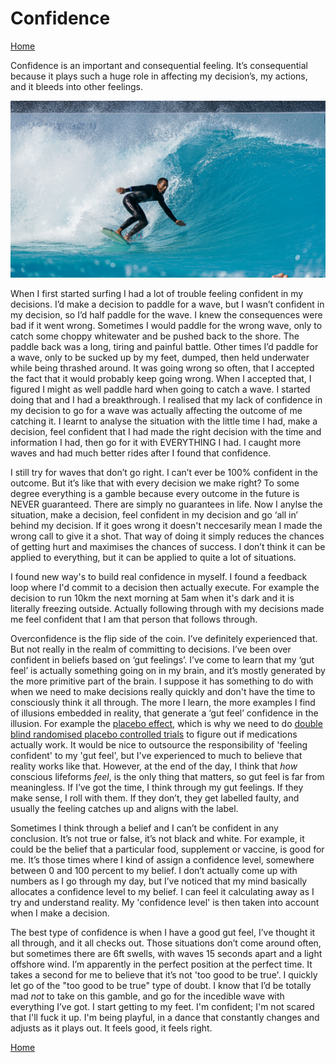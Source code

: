 # Confidence
[Home](../../index.md)

Confidence is an important and consequential feeling. It’s consequential because it plays such a huge role in affecting my decision’s, my actions, and it bleeds into other feelings.

<p align="center">
<img src="surfing.jpg" width="800">
</p>

When I first started surfing I had a lot of trouble feeling confident in my decisions. I’d make a decision to paddle for a wave, but I wasn’t confident in my decision, so I’d half paddle for the wave. I knew the consequences were bad if it went wrong. Sometimes I would paddle for the wrong wave, only to catch some choppy whitewater and be pushed back to the shore. The paddle back was a long, tiring and painful battle. Other times I’d paddle for a wave, only to be sucked up by my feet, dumped, then held underwater while being thrashed around. It was going wrong so often, that I accepted the fact that it would probably keep going wrong. When I accepted that, I figured I might as well paddle hard when going to catch a wave. I started doing that and I had a breakthrough. I realised that my lack of confidence in my decision to go for a wave was actually affecting the outcome of me catching it. I learnt to analyse the situation with the little time I had, make a decision, feel confident that I had made the right decision with the time and information I had, then go for it with EVERYTHING I had. I caught more waves and had much better rides after I found that confidence. 

I still try for waves that don’t go right. I can’t ever be 100% confident in the outcome. But it’s like that with every decision we make right? To some degree everything is a gamble because every outcome in the future is NEVER guaranteed. There are simply no guarantees in life. Now I anylse the situation, make a decision, feel confident in my decision and go ‘all in’ behind my decision. If it goes wrong it doesn't neccesarily mean I made the wrong call to give it a shot. That way of doing it simply reduces the chances of getting hurt and maximises the chances of success. I don’t think it can be applied to everything, but it can be applied to quite a lot of situations.

I found new way's to build real confidence in myself. I found a feedback loop where I'd commit to a decision then actually execute. For example the decision to run 10km the next morning at 5am when it's dark and it is literally freezing outside. Actually following through with my decisions made me feel confident that I am that person that follows through.

Overconfidence is the flip side of the coin. I’ve definitely experienced that. But not really in the realm of committing to decisions. I’ve been over confident in beliefs based on ‘gut feelings’. I’ve come to learn that my ‘gut feel’ is actually something going on in my brain, and it’s mostly generated by the more primitive part of the brain. I suppose it has something to do with when we need to make decisions really quickly and don't have the time to consciously think it all through. The more I learn, the more examples I find of illusions embedded in reality, that generate a ‘gut feel’ confidence in the illusion. For example the [placebo effect](https://en.wikipedia.org/wiki/Placebo), which is why we need to do [double blind randomised placebo controlled trials](https://en.wikipedia.org/wiki/Randomized_controlled_trial) to figure out if medications actually work. It would be nice to outsource the responsibility of 'feeling confident' to my 'gut feel', but I've experienced to much to believe that reality works like that. However, at the end of the day, I think that *how* conscious lifeforms *feel*, is the only thing that matters, so gut feel is far from meaningless. If I’ve got the time, I think through my gut feelings. If they make sense, I roll with them. If they don’t, they get labelled faulty, and usually the feeling catches up and aligns with the label.

Sometimes I think through a belief and I can’t be confident in any conclusion. It’s not true or false, it’s not black and white. For example, it could be the belief that a particular food, supplement or vaccine, is good for me. It’s those times where I kind of assign a confidence level, somewhere between 0 and 100 percent to my belief. I don’t actually come up with numbers as I go through my day, but I’ve noticed that my mind basically allocates a confidence level to my belief. I can feel it calculating away as I try and understand reality. My 'confidence level' is then taken into account when I make a decision.

The best type of confidence is when I have a good gut feel, I’ve thought it all through, and it all checks out. Those situations don’t come around often, but sometimes there are 6ft swells, with waves 15 seconds apart and a light offshore wind. I’m apparently in the perfect position at the perfect time. It takes a second for me to believe that it’s not 'too good to be true'. I quickly let go of the "too good to be true" type of doubt. I know that I’d be totally mad *not* to take on this gamble, and go for the incedible wave with everything I’ve got. I start getting to my feet. I'm confident; I'm not scared that I'll fuck it up. I'm being playful, in a dance that constantly changes and adjusts as it plays out. It feels good, it feels right.

[Home](../../index.md)
